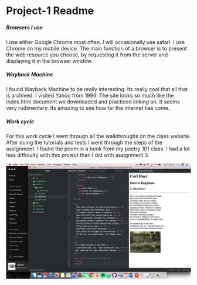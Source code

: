 # Project-1 Readme

##### Browsers I use

I use either Google Chrome most often. I will occasionally use safari. I use Chrome on my mobile device. The main function of a browser is to present the web resource you choose, by requesting it from the server and displaying it in the browser window. 

##### Wayback Machine

I found Wayback Machine to be really interesting. Its really cool that all that is archived. I visited Yahoo from 1996. The site looks so much like the index.html document we downloaded and practiced linking on. It seems very rudimentary. Its amazing to see how far the internet has come.


##### Work cycle

For this work cycle I went through all the walkthroughs on the class website. After duing the tutorials and tests I went through the steps of the assignment. I found the poem in a book from my poetry 101 class. I had a lot less difficulty with this project than I did with assignment 3.  

![screenshot](./images/screenshot2.png)
